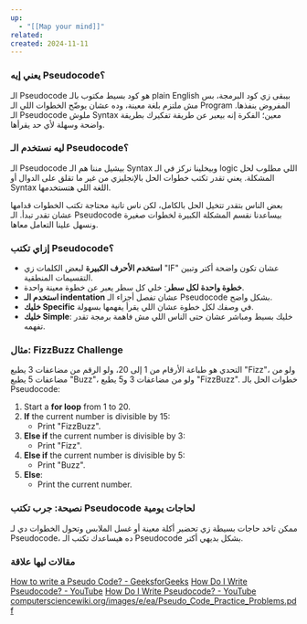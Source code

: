 ```yaml
---
up:
  - "[[Map your mind]]"
related: 
created: 2024-11-11
---
```

### يعني إيه Pseudocode؟
الـ Pseudocode هو كود بسيط مكتوب بالـ plain English بيبقى زي كود البرمجة، بس مش ملتزم بلغة معينة، وده عشان يوضّح الخطوات اللي الـ Program المفروض ينفذها. 
الـ Pseudocode ملوش Syntax معين؛ الفكرة إنه بيعبر عن طريقة تفكيرك بطريقة واضحة وسهلة لأي حد يقرأها.

### ليه نستخدم الـ Pseudocode؟
الـ Pseudocode بيشيل مننا هم الـ Syntax وبيخلينا نركز في الـ logic اللي مطلوب لحل المشكلة. 
يعني تقدر تكتب خطوات الحل بالإنجليزي من غير ما تقلق على الدوال أو Syntax اللغة اللي هتستخدمها.

بعض الناس بتقدر تتخيل الحل بالكامل، لكن ناس تانية محتاجة تكتب الخطوات قدامها عشان تقدر تبدأ. 
الـ Pseudocode بيساعدنا نقسم المشكلة الكبيرة لخطوات صغيرة ونسهل علينا التعامل معاها.

### إزاي تكتب Pseudocode؟
- **استخدم الأحرف الكبيرة** لبعض الكلمات زي "IF" عشان تكون واضحة أكتر وتبين التقسيمات المنطقية.
- **خطوة واحدة لكل سطر**: خلي كل سطر يعبر عن خطوة معينة واحدة.
- **استخدم الـ indentation** عشان تفصل أجزاء الـ Pseudocode بشكل واضح.
- **خليك Specific** في وصفك لكل خطوة عشان اللي يقرأ يفهمها بسهولة.
- **خليك Simple**: خليك بسيط ومباشر عشان حتى الناس اللي مش فاهمة برمجة تقدر تفهمه.

### مثال: FizzBuzz Challenge
التحدي هو طباعة الأرقام من 1 إلى 20، ولو الرقم من مضاعفات 3 يطبع "Fizz"، ولو من مضاعفات 5 يطبع "Buzz"، ولو من مضاعفات 3 و5 يطبع "FizzBuzz". خطوات الحل بالـ Pseudocode:
1. Start a **for loop** from 1 to 20.
2. **If** the current number is divisible by 15:
   - Print "FizzBuzz".
3. **Else if** the current number is divisible by 3:
   - Print "Fizz".
4. **Else if** the current number is divisible by 5:
   - Print "Buzz".
5. **Else**:
   - Print the current number.
### نصيحة: جرب تكتب Pseudocode لحاجات يومية
ممكن تاخد حاجات بسيطة زي تحضير أكلة معينة أو غسل الملابس وتحول الخطوات دي لـ Pseudocode، ده هيساعدك تكتب الـ Pseudocode بشكل بديهي أكتر.

### مقالات  ليها علاقة
[How to write a Pseudo Code? - GeeksforGeeks](https://www.geeksforgeeks.org/how-to-write-a-pseudo-code/)
[How Do I Write Pseudocode? - YouTube](https://www.youtube.com/watch?v=preyTbKXDoQ&t=400s)
[How Do I Write Pseudocode? - YouTube](https://www.youtube.com/watch?v=preyTbKXDoQ&t=657s)
[computersciencewiki.org/images/e/ea/Pseudo\_Code\_Practice\_Problems.pdf](https://computersciencewiki.org/images/e/ea/Pseudo_Code_Practice_Problems.pdf)
